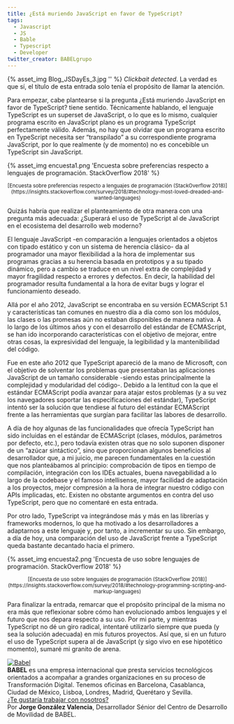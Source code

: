 ```yaml
---
title: ¿Está muriendo JavaScript en favor de TypeScript?
tags:
  - Javascript
  - JS
  - Bable
  - Typescript
  - Developer
twitter_creator: BABELgrupo
---
```

{% asset_img Blog_JSDayEs_3.jpg '' %}
_Clickbait detected_. La verdad es que sí, el título de esta entrada solo tenía el propósito de llamar la atención.

Para empezar, cabe plantearse si la pregunta ¿Está muriendo JavaScript en favor de TypeScript? tiene sentido. Técnicamente hablando, el lenguaje TypeScript es un superset de JavaScript, o lo que es lo mismo, cualquier programa escrito en JavaScript plano es un programa TypeScript perfectamente válido. Además, no hay que olvidar que un programa escrito en TypeScript necesita ser “transpilado” a su correspondiente programa JavaScript, por lo que realmente (y de momento) no es concebible un TypeScript sin JavaScript.

<!-- more -->

{% asset_img encuesta1.png 'Encuesta sobre preferencias respecto a lenguajes de programación. StackOverflow 2018' %}
<center><small>[Encuesta sobre preferencias respecto a lenguajes de programación (StackOverflow 2018)](https://insights.stackoverflow.com/survey/2018/#technology-most-loved-dreaded-and-wanted-languages)</small></center>

Quizás habría que realizar el planteamiento de otra manera con una pregunta más adecuada: ¿Superará el uso de TypeScript al de JavaScript en el ecosistema del desarrollo web moderno?

El lenguaje JavaScript -en comparación a lenguajes orientados a objetos con tipado estático y con un sistema de herencia clásico- da al programador una mayor flexibilidad a la hora de implementar sus programas gracias a su herencia basada en prototipos y a su tipado dinámico, pero a cambio se traduce en un nivel extra de complejidad y mayor fragilidad respecto a errores y defectos. En decir, la habilidad del programador resulta fundamental a la hora de evitar bugs y lograr el funcionamiento deseado.

Allá por el año 2012, JavaScript se encontraba en su versión ECMAScript 5.1 y características tan comunes en nuestro día a día como son los módulos, las clases o las promesas aún no estaban disponibles de manera nativa. A lo largo de los últimos años y con el desarrollo del estándar de ECMAScript, se han ido incorporando características con el objetivo de mejorar, entre otras cosas, la expresividad del lenguaje, la legibilidad y la mantenibilidad del código.

Fue en este año 2012 que TypeScript apareció de la mano de Microsoft, con el objetivo de solventar los problemas que presentaban las aplicaciones JavaScript de un tamaño considerable -siendo estas principalmente la complejidad y modularidad del código-. Debido a la lentitud con la que el estándar ECMAScript podía avanzar para atajar estos problemas (y a su vez los navegadores soportar las especificaciones del estándar), TypeScript intentó ser la solución que tendiese al futuro del estándar ECMAScript frente a las herramientas que surgían para facilitar las labores de desarrollo.

A día de hoy algunas de las funcionalidades que ofrecía TypeScript han sido incluidas en el estándar de ECMAScript (clases, módulos, parámetros por defecto, etc.), pero todavía existen otras que no solo suponen disponer de un “azúcar sintáctico”, sino que proporcionan algunos beneficios al desarrollador que, a mi juicio, me parecen fundamentales en la cuestión que nos planteábamos al principio: comprobación de tipos en tiempo de compilación, integración con los IDEs actuales, buena navegabilidad a lo largo de la codebase y el famoso intellisense, mayor facilidad de adaptación a los proyectos, mejor compresión a la hora de integrar nuestro código con APIs implicadas, etc. Existen no obstante argumentos en contra del uso TypeScript, pero que no comentaré en esta entrada.

Por otro lado, TypeScript va integrándose más y más en las librerías y frameworks modernos, lo que ha motivado a los desarrolladores a adaptarnos a este lenguaje y, por tanto, a incrementar su uso. Sin embargo, a día de hoy, una comparación del uso de JavaScript frente a TypeScript queda bastante decantado hacia el primero.

{% asset_img encuesta2.png 'Encuesta de uso sobre lenguajes de programación. StackOverflow 2018' %}
<center><small>[Encuesta de uso sobre lenguajes de programación (StackOverflow 2018)](https://insights.stackoverflow.com/survey/2018/#technology-programming-scripting-and-markup-languages)</small></center>

Para finalizar la entrada, remarcar que el propósito principal de la misma no era más que reflexionar sobre cómo han evolucionado ambos lenguajes y el futuro que nos depara respecto a su uso. Por mi parte, y mientras TypeScript no dé un giro radical, intentaré utilizarlo siempre que pueda (y sea la solución adecuada) en mis futuros proyectos. Así que, si en un futuro el uso de TypeScript supera al de JavaScript (y sigo vivo en ese hipotético momento), sumaré mi granito de arena.

<div class="sponsor" style="border-color: #e3692e">
  <a class="logo" href="https://babel.es/"><img src="babel.png"  alt="Babel"/></a>
  <div>
    <strong>BABEL</strong> es una empresa internacional que presta servicios tecnológicos orientados a acompañar a grandes organizaciones en su proceso de Transformación Digital. Tenemos oficinas en Barcelona, Casablanca, Ciudad de México, Lisboa, Londres, Madrid, Querétaro y Sevilla.
    <br />
    <a href="http://trabajaen.babel.es/">¿Te gustaría trabajar con nosotros?</a>
  </div>
</div>

<div class="post-author" style="border-color: #e3692e">
  <div class="bio">Por <strong>Jorge González Valencia</strong>, Desarrollador Sénior del Centro de Desarrollo de Movilidad de BABEL.</div>
  <img class="photo" src="Jorge Gonzalez Valencia.jpg" alt="" />
</div>
